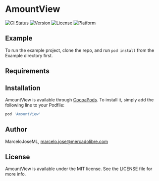 # AmountView

[![CI Status](https://img.shields.io/travis/MarceloJoseML/AmountView.svg?style=flat)](https://travis-ci.org/MarceloJoseML/AmountView)
[![Version](https://img.shields.io/cocoapods/v/AmountView.svg?style=flat)](https://cocoapods.org/pods/AmountView)
[![License](https://img.shields.io/cocoapods/l/AmountView.svg?style=flat)](https://cocoapods.org/pods/AmountView)
[![Platform](https://img.shields.io/cocoapods/p/AmountView.svg?style=flat)](https://cocoapods.org/pods/AmountView)

## Example

To run the example project, clone the repo, and run `pod install` from the Example directory first.

## Requirements

## Installation

AmountView is available through [CocoaPods](https://cocoapods.org). To install
it, simply add the following line to your Podfile:

```ruby
pod 'AmountView'
```

## Author

MarceloJoseML, marcelo.jose@mercadolibre.com

## License

AmountView is available under the MIT license. See the LICENSE file for more info.
